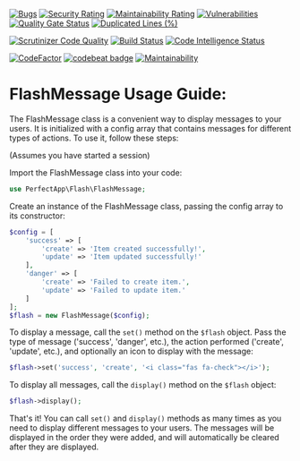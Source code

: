 [![Bugs](https://sonarcloud.io/api/project_badges/measure?project=benanamen_perfect-flash&metric=bugs)](https://sonarcloud.io/summary/new_code?id=benanamen_perfect-flash)
[![Security Rating](https://sonarcloud.io/api/project_badges/measure?project=benanamen_perfect-flash&metric=security_rating)](https://sonarcloud.io/summary/new_code?id=benanamen_perfect-flash)
[![Maintainability Rating](https://sonarcloud.io/api/project_badges/measure?project=benanamen_perfect-flash&metric=sqale_rating)](https://sonarcloud.io/summary/new_code?id=benanamen_perfect-flash)
[![Vulnerabilities](https://sonarcloud.io/api/project_badges/measure?project=benanamen_perfect-flash&metric=vulnerabilities)](https://sonarcloud.io/summary/new_code?id=benanamen_perfect-flash)
[![Quality Gate Status](https://sonarcloud.io/api/project_badges/measure?project=benanamen_perfect-flash&metric=alert_status)](https://sonarcloud.io/summary/new_code?id=benanamen_perfect-flash)
[![Duplicated Lines (%)](https://sonarcloud.io/api/project_badges/measure?project=benanamen_perfect-flash&metric=duplicated_lines_density)](https://sonarcloud.io/summary/new_code?id=benanamen_perfect-flash)

[![Scrutinizer Code Quality](https://scrutinizer-ci.com/g/benanamen/perfect-flash/badges/quality-score.png?b=master)](https://scrutinizer-ci.com/g/benanamen/perfect-flash/?branch=master)
[![Build Status](https://scrutinizer-ci.com/g/benanamen/perfect-flash/badges/build.png?b=master)](https://scrutinizer-ci.com/g/benanamen/perfect-flash/build-status/master)
[![Code Intelligence Status](https://scrutinizer-ci.com/g/benanamen/perfect-flash/badges/code-intelligence.svg?b=master)](https://scrutinizer-ci.com/code-intelligence)

[![CodeFactor](https://www.codefactor.io/repository/github/benanamen/perfect-flash/badge)](https://www.codefactor.io/repository/github/benanamen/perfect-flash)
[![codebeat badge](https://codebeat.co/badges/3cfe8bcd-c24f-4c68-8b94-51e8e70e1d86)](https://codebeat.co/projects/github-com-benanamen-perfect-flash-master)
[![Maintainability](https://api.codeclimate.com/v1/badges/58219adf92afec78fa2b/maintainability)](https://codeclimate.com/github/benanamen/perfect-flash/maintainability)

# FlashMessage Usage Guide:

The FlashMessage class is a convenient way to display messages to your users. It is initialized with a config array that contains messages for different types of actions. To use it, follow these steps:

(Assumes you have started a session)

Import the FlashMessage class into your code:

```php
use PerfectApp\Flash\FlashMessage;
```

Create an instance of the FlashMessage class, passing the config array to its constructor:

```php
$config = [
    'success' => [
        'create' => 'Item created successfully!',
        'update' => 'Item updated successfully!'
    ],
    'danger' => [
        'create' => 'Failed to create item.',
        'update' => 'Failed to update item.'
    ]
];
$flash = new FlashMessage($config);
```
To display a message, call the `set()` method on the `$flash` object. Pass the type of message ('success', 'danger', etc.), the action performed ('create', 'update', etc.), and optionally an icon to display with the message:

```php
$flash->set('success', 'create', '<i class="fas fa-check"></i>');
```

To display all messages, call the `display()` method on the `$flash` object:

```php
$flash->display();
```

That's it! You can call `set()` and `display()` methods as many times as you need to display different messages to your users. The messages will be displayed in the order they were added, and will automatically be cleared after they are displayed.
